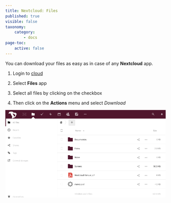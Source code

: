 ```yaml
---
title: Nextcloud: Files
published: true
visible: false
taxonomy:
    category:
        - docs
page-toc:
    active: false
---
```


You can download your files as easy as in case of any **Nextcloud** app.

1. Login to [cloud](https://cloud.disroot.org)

2. Select **Files** app

3. Select all files by clicking on the checkbox

4. Then click on the **Actions** menu and select *Download*

![](en/files_app.gif)
